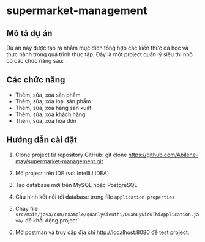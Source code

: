 # supermarket-management

## Mô tả dự án

Dự án này được tạo ra nhằm mục đích tổng hợp các kiến thức đã học và thực hành trong quá trình thực tập. Đây là một project quản lý siêu thị nhỏ có các chức năng sau:

## Các chức năng
- Thêm, sửa, xóa sản phẩm
- Thêm, sửa, xóa loại sản phẩm
- Thêm, sửa, xóa hãng sản xuất
- Thêm, sửa, xóa khách hàng
- Thêm, sửa, xóa hóa đơn

## Hướng dẫn cài đặt

1. Clone project từ repository GitHub: 
git clone https://github.com/Abilene-may/supermarket-management.git 

2. Mở project trên IDE (vd: IntelliJ IDEA)

3. Tạo database mới trên MySQL hoặc PostgreSQL

4. Cấu hình kết nối tới database trong file `application.properties`

5. Chạy file `src/main/java/com/example/quanlysieuthi/QuanLySieuThiApplication.java/` để khởi động project

6. Mở postman và truy cập địa chỉ http://localhost:8080 để test project.
